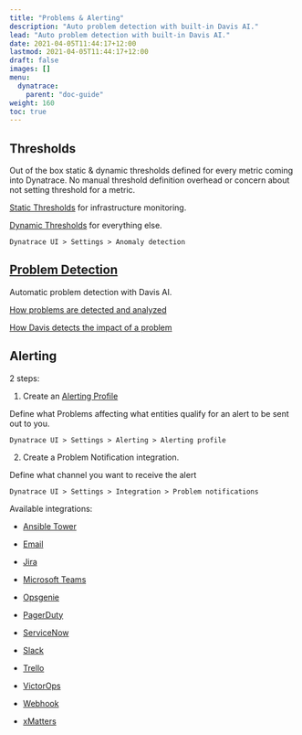 ```yaml
---
title: "Problems & Alerting"
description: "Auto problem detection with built-in Davis AI."
lead: "Auto problem detection with built-in Davis AI."
date: 2021-04-05T11:44:17+12:00
lastmod: 2021-04-05T11:44:17+12:00
draft: false
images: []
menu: 
  dynatrace:
    parent: "doc-guide"
weight: 160
toc: true
---
```


## Thresholds

Out of the box static & dynamic thresholds defined for every metric coming into Dynatrace. No manual threshold definition overhead or concern about not setting threshold for a metric.

[Static Thresholds](https://www.dynatrace.com/support/help/shortlink/problem-evaluation) for infrastructure monitoring.

[Dynamic Thresholds](https://www.dynatrace.com/support/help/shortlink/automated-baselining) for everything else.

    Dynatrace UI > Settings > Anomaly detection    

## [Problem Detection](https://www.dynatrace.com/support/help/shortlink/problems-hub)

Automatic problem detection with Davis AI.

[How problems are detected and analyzed](https://www.dynatrace.com/support/help/shortlink/problems-intro)

[How Davis detects the impact of a problem](https://www.dynatrace.com/support/help/shortlink/problem-impact-level)

## Alerting

2 steps:

1. Create an [Alerting Profile](https://www.dynatrace.com/support/help/shortlink/alerting-profiles)

Define what Problems affecting what entities qualify for an alert to be sent out to you.

    Dynatrace UI > Settings > Alerting > Alerting profile

2. Create a Problem Notification integration.

Define what channel you want to receive the alert

    Dynatrace UI > Settings > Integration > Problem notifications

Available integrations:

- [Ansible Tower](https://www.dynatrace.com/support/help/shortlink/ansible-tower)

- [Email](https://www.dynatrace.com/support/help/shortlink/email-notifications)

- [Jira](https://www.dynatrace.com/support/help/shortlink/jira)

- [Microsoft Teams](https://www.dynatrace.com/support/help/shortlink/set-up-msteams-integration)

- [Opsgenie](https://www.dynatrace.com/support/help/shortlink/opsgenie)

- [PagerDuty](https://www.dynatrace.com/support/help/shortlink/pagerduty)

- [ServiceNow](https://www.dynatrace.com/support/help/shortlink/servicenow)

- [Slack](https://www.dynatrace.com/support/help/shortlink/set-up-slack-integration)

- [Trello](https://www.dynatrace.com/support/help/shortlink/trello-integration)

- [VictorOps](https://www.dynatrace.com/support/help/shortlink/victorops)

- [Webhook](https://www.dynatrace.com/support/help/shortlink/webhook)

- [xMatters](https://www.dynatrace.com/support/help/shortlink/id_xmatters-integration)





